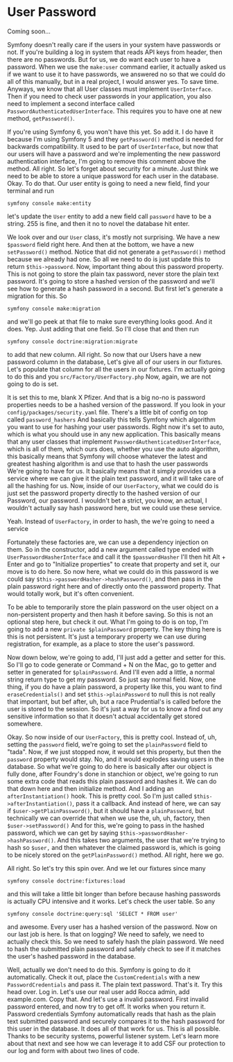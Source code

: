 # User Password

Coming soon...

Symfony doesn't really care if the users in your system have passwords or not. If
you're building a log in system that reads API keys from header, then there are no
passwords. But for us, we do want each user to have a password. When we use the 
`make:user` command earlier, it actually asked us if we want to use it to have passwords, we
answered no so that we could do all of this manually, but in a real project, I would
answer yes. To save time. Anyways, we know that all User classes must implement 
`UserInterface`. Then if you need to check user passwords in your application, you also
need to implement a second interface called `PasswordAuthenticatedUserInterface`.
This requires you to have one at new method, `getPassword()`.

If you're using Symfony 6, you won't have this yet. So add it. I do have it because
I'm using Symfony 5 and they `getPassword()` method is needed for backwards
compatibility. It used to be part of `UserInterface`, but now that our users will have
a password and we're implementing the new password authentication interface, I'm
going to remove this comment above the method. All right. So let's forget about
security for a minute. Just think we need to be able to store a unique password for
each user in the database. Okay. To do that. Our user entity is going to need a new
field, find your terminal and run 

```terminal
symfony console make:entity
```

let's update the `User`
entity to add a new field call `password` have to be a string. 255 is fine, and then
it no to novel the database hit enter.

We look over and our `User` class, it's mostly not surprising. We have a new `$password`
field right here. And then at the bottom, we have a new `setPassword()` method. Notice
that did not generate a `getPassword()` method because we already had one. So all we
need to do is just update this to return `$this->password`. Now, important thing about
this password property. This is not going to store the plain tax password, never
store the plain text password. It's going to store a hashed version of the password
and we'll see how to generate a hash password in a second. But first let's generate a
migration for this. So 

```terminal
symfony console make:migration
```

and we'll go peek at that file
to make sure everything looks good. And it does. Yep. Just adding that one field. So
I'll close that and then run 

```terminal
symfony console doctrine:migration:migrate
```

to add that
new column. All right. So now that our Users have a new password column in the
database, Let's give all of our users in our fixtures. Let's populate that column for
all the users in our fixtures. I'm actually going to do this and you 
`src/Factory/UserFactory.php`  Now, again, we are not going to do is set.

It is set this to me, blank X Pfizer. And that is a big no-no is password properties
needs to be a hashed version of the password. If you look in your `config/packages/security.yaml`
file. There's a little bit of config on top called `password_hashers`
And basically this tells Symfony which algorithm you want to use for hashing your
user passwords. Right now it's set to auto, which is what you should use in any new
application. This basically means that any user classes that implement 
`PasswordAuthenticatedUserInterface`, which is all of them, which ours does, whether you use
the auto algorithm, this basically means that Symfony will choose whatever the latest
and greatest hashing algorithm is and use that to hash the user passwords We're going
to have for us. It basically means that it simply provides us a service where we can
give it the plain text password, and it will take care of all the hashing for us.
Now, inside of our `UserFactory`, what we could do is just set the password property
directly to the hashed version of our Password, our password. I wouldn't bet a
strict, you know, an actual, I wouldn't actually say hash password here, but we could
use these service.

Yeah. Instead of `UserFactory`, in order to hash, the we're going to need a service

Fortunately these factories are, we can use a dependency injection on them. So in the
constructor, add a new argument called type ended with `UserPasswordHasherInterface`
and call it the `$passwordHasher` I'll then hit Alt + Enter and go to
"Initialize properties" to create that property and set it, our move is to do here. So
now here, what we could do in this password is we could say 
`$this->passwordHasher->hashPassword()`, and then pass in the plain password right here and of directly
onto the password property. That would totally work, but it's often convenient.

To be able to temporarily store the plain password on the user object on a
non-persistent property and then hash it before saving. So this is not an optional
step here, but check it out. What I'm going to do is on top, I'm going to add a new
`private $plainPassword` property. The key thing here is this is not persistent.
It's just a temporary property we can use during registration, for example, as a
place to store the user's password.

Now down below, we're going to add, I'll just add a getter and setter for this. So
I'll go to code generate or Command + N on the Mac, go to getter and setter in
generated for `$plainPassword`. And I'll even add a little, a normal string return type
to get my password. So just say normal field. Now, one thing, if you do have a plain
password, a property like this, you want to find `eraseCredentials()` and set 
`$this->plainPassword` to null this is not really that important, but bef after, uh, but a
race Prudential's is called before the user is stored to the session. So it's just a
way for us to know a find out any sensitive information so that it doesn't actual
accidentally get stored somewhere.

Okay. So now inside of our `UserFactory`, this is pretty cool. Instead of, uh, setting
the `password` field, we're going to set the `plainPassword` field to "tada". Now, if we
just stopped now, it would set this property, but then the `password` property would
stay. No, and it would explodes saving users in the database. So what we're going to
do here is basically after our object is fully done, after Foundry's done in
stanchion or object, we're going to run some extra code that reads this plain
password and hashes it. We can do that down here and then initialize method. And I
adding an `afterInstantiation()` hook. This is pretty cool. So I'm just called 
`$this->afterInstantiation()`, pass it a callback. And instead of here, we can say if 
`$user->getPlainPassword()`, but it should have a `plainPassword`, but technically we
can override that when we use the, uh, uh, factory, then `$user->setPassword()`
And for this, we're going to pass in the hashed password, which we can get
by saying `$this->passwordHasher->hashPassword()`. And this takes two arguments, the
user that we're trying to hash so `$user,` and then whatever the claimed password is,
which is going to be nicely stored on the `getPlainPassword()` method. All right, here
we go.

All right. So let's try this spin over. And we let our fixtures since many 

```terminal
symfony console doctrine:fixtures:load
```

and this will take a little bit longer than before because
hashing passwords is actually CPU intensive and it works. Let's check the user table.
So any 

```terminal
symfony console doctrine:query:sql 'SELECT * FROM user'
```

and awesome. Every user has a
hashed version of the password. Now on our last job is here. Is that on logging? We
need to safely, we need to actually check this. So we need to safely hash the plain
password. We need to hash the submitted plain password and safely check to see if it
matches the user's hashed password in the database.

Well, actually we don't need to do this. Symfony is going to do it automatically.
Check it out, place the `CustomCredentials` with a new `PasswordCredentials` and pass
it. The plain text password. That's it. Try this head over. Log in. Let's use our
real user add Rocca admin, add example.com. Copy that. And let's use a invalid
password. First invalid password entered, and now try to get off. It works when you
return it. Password credentials Symfony automatically reads that hash as the plain
text submitted password and securely compares it to the hash password for this user
in the database. It does all of that work for us. This is all possible. Thanks to be
security systems, powerful listener system. Let's learn more about that next and see
how we can leverage it to add CSF our protection to our log and form with about two
lines of code.

